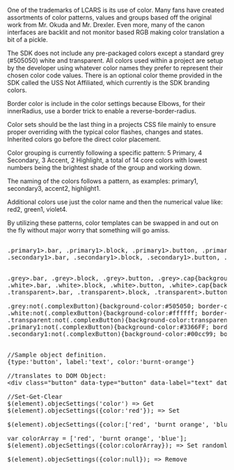 <div class="description">
<p>One of the trademarks of LCARS is its use of color.  Many fans have created assortments of color patterns, values and groups based off the original work from Mr. Okuda and Mr. Drexler.  Even more, many of the canon interfaces are backlit and not monitor based RGB making color translation a bit of a pickle.</p>

<p>The SDK does not include any pre-packaged colors except a standard grey (#505050) white and transparent.  All colors used within a project are setup by the developer using whatever color names they prefer to represent their chosen color code values.  There is an optional color theme provided in the SDK called the USS Not Affiliated, which currently is the SDK branding colors.</p>  

<p>Border color is include in the color settings because Elbows, for their innerRadius, use a border trick to enable a reverse-border-radius.  </p>

<p>Color sets should be the last thing in a projects CSS file mainly to ensure proper overriding with the typical color flashes, changes and states.  Inherited colors go before the direct color placement.</p>
</div>

<p>Color grouping is currently following a specific pattern:  5 Primary, 4 Secondary, 3 Accent, 2 Highlight, a total of 14 core colors with lowest numbers being the brightest shade of the group and working down.</p>
<p>The naming of the colors follows a pattern, as examples:  primary1, secondary3, accent2, highlight1.</p>
<p>Additional colors use just the color name and then the numerical value like:  red2, green1, violet4.<p>
<p>By utilizing these patterns, color templates can be swapped in and out on the fly without major worry that something will go amiss.</p>

<pre class="code hidden">

.primary1>.bar, .primary1>.block, .primary1>.button, .primary1>.cap{background-color:#3366FF; border-color:#3366FF;}
.secondary1>.bar, .secondary1>.block, .secondary1>.button, .secondary1>.cap{background-color:#00cc99; border-color:#00cc99;}


.grey>.bar, .grey>.block, .grey>.button, .grey>.cap{background-color:#505050; border-color:#505050;}
.white>.bar, .white>.block, .white>.button, .white>.cap{background-color:#ffffff; border-color:#ffffff;}
.transparent>.bar, .transparent>.block, .transparent>.button, .transparent>.cap{background-color:transparent; border-color:transparent;}

.grey:not(.complexButton){background-color:#505050; border-color:#505050;}
.white:not(.complexButton){background-color:#ffffff; border-color:#ffffff;}
.transparent:not(.complexButton){background-color:transparent; border-color:transparent;}
.primary1:not(.complexButton){background-color:#3366FF; border-color:#3366FF;}
.secondary1:not(.complexButton){background-color:#00cc99; border-color:#00cc99;}


//Sample object definition.
{type:'button', label:'text', color:'burnt-orange'}

//translates to DOM Object:
&lt;div class="button" data-type="button" data-label="text" data-color="burnt orange"&gt;&lt;/div&gt;

//Set-Get-Clear
$(element).objecSettings('color') => Get
$(element).objecSettings({color:'red'}); => Set

$(element).objecSettings({color:['red', 'burnt orange', 'blue']}); => Set randomly selected color from array

var colorArray = ['red', 'burnt orange', 'blue'];
$(element).objecSettings({color:colorArray}); => Set randomly selected color from array

$(element).objecSettings({color:null}); => Remove
</pre> 